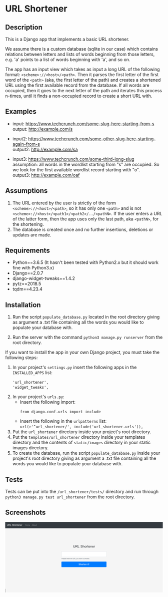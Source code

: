# URL Shortener

## Description
This is a Django app that implements a basic URL shortener.

We assume there is a custom database (sqlite in our case) which contains relations between letters and lists of words beginning from those letters,
e.g. 'a' points to a list of words beginning with 'a', and so on.

The app has an input view which takes as input a long URL of the following format: `<scheme>://<host>/<path>`. Then it parses the first letter of the first word of the `<path>` (aka, the first letter of the path) and creates a shortened URL using the first available record from the database. If all words are occupied, then it goes to the next letter of the path and iterates this process n-times, until it finds a non-occupied record to create a short URL with.

## Examples
- input: https://www.techcrunch.com/some-slug-here-starting-from-s  
output: http://example.com/s

- input2: https://www.techcrunch.com/some-other-slug-here-starting-again-from-s  
output2: http://example.com/sa

- input3: https://www.techcrunch.com/some-third-long-slug  
assumption: all words in the wordlist starting from "s" are occupied. So we look for the first available wordlist record starting with "o".  
output3: http://example.com/oaf


## Assumptions
1. The URL entered by the user is strictly of the form `<scheme>://<host>/<path>`, so it has only one `<path>` and is not `<scheme>://<host>/<path1>/<path2>/../<pathN>`. If the user enters a URL of the latter form, then the app uses only the last path, aka `<pathN>`, for the shortening.
2. The database is created once and no further insertions, deletions or updates are made.


## Requirements

- Python==3.6.5  (It hasn't been tested with Python2.x but it should work fine with Python3.x)
- Django==2.0.7
- django-widget-tweaks==1.4.2
- pytz==2018.5
- tqdm==4.23.4


## Installation

1. Run the script `populate_database.py` located in the root directory giving as argument a .txt file containing all the words you would like to populate your database with.

2. Run the server with the command `python3 manage.py runserver` from the root directory.

If you want to install the app in your own Django project, you must take the following steps:
1. In your project's `settings.py` insert the following apps in the `INSTALLED_APPS` list:
   ```
   'url_shortener',
   'widget_tweaks',
   ```
2. In your project's `urls.py`:
   - Insert the following import:  
     ```
     from django.conf.urls import include
     ```
   - Insert the following in the `urlpatterns` list:  
     `url(r'^url_shortener/', include('url_shortener.urls')),`
3. Put the `url_shortener` directory inside your project's root directory.
4. Put the `templates/url_shortener` directory inside your templates directory and the contents of `static/images` directory in your static images directory.
5. To create the database, run the script `populate_database.py` inside your project's root directory giving as argument a .txt file containing all the words you would like to populate your database with.


## Tests

Tests can be put into the `/url_shortener/tests/` directory and run through `python3 manage.py test url_shortener` from the root directory.


## Screenshots
![index page](/images/index.png)

